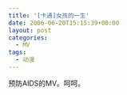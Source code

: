 ```yaml
---
title: '[卡通]女孩的一生'
date: 2006-06-20T15:15:39+00:00
layout: post
categories:
  - MV
tags:
  - 动漫
---
```


预防AIDS的MV。呵呵。